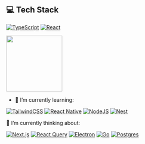 <p align="center">
  <h2>💻 Tech Stack</h2>
  <!-- <h3>Frontend</h3> -->

<!-- [![Next.js](https://img.shields.io/badge/Next.js-black?style=for-the-badge&logo=next.js&logoColor=white)](#) -->
[![TypeScript](https://img.shields.io/badge/TypeScript-3178C6?style=for-the-badge&logo=typescript&logoColor=fff)](#)
[![React](https://img.shields.io/badge/React-%2320232a.svg?style=for-the-badge&logo=react&logoColor=%2361DAFB)](#)
<!-- [![JavaScript](https://img.shields.io/badge/javascript-%23323330.svg?style=for-the-badge&logo=javascript&logoColor=%23F7DF1E)](#) -->
<!--
  <h3>Mobile</h3>
  
[![React Native](https://img.shields.io/badge/React_Native-%2320232a.svg?style=for-the-badge&logo=react&logoColor=%2361DAFB)](#)
-->
<!--
  <h3>Desktop</h3>
  
[![Electron](https://img.shields.io/badge/Electron-2B2E3A?style=for-the-badge&logo=electron&logoColor=fff)](#)
-->
<!--
  <h3>Backend</h3>

[![NodeJS](https://img.shields.io/badge/Node.js-6DA55F?style=for-the-badge&logo=node.js&logoColor=white)](#)
[![Go](https://img.shields.io/badge/Go-%2300ADD8.svg?style=for-the-badge&logo=go&logoColor=white)](#)
[![Postgres](https://img.shields.io/badge/Postgres-%23316192.svg?style=for-the-badge&logo=postgresql&logoColor=white)](#)
-->

<img height="150px" src="https://github-readme-stats.vercel.app/api/top-langs/?username=dobernike&layout=compact&theme=vue-dark&hide=css,scss,html,ejs,sass&exclude_repo=dotfiles"/>

<!--
badges - https://inttter.github.io/md-badges
**dobernike/dobernike** is a ✨ _special_ ✨ repository because its `README.md` (this file) appears on your GitHub profile.

Here are some ideas to get you started:

- 🔭 I’m currently working on ...
- 🌱 I’m currently learning ...
- 👯 I’m looking to collaborate on ...
- 🤔 I’m looking for help with ...
- 💬 Ask me about ...
- 📫 How to reach me: ...
- 😄 Pronouns: ...
- ⚡ Fun fact: ...
-->

- 🌱 I’m currently learning:


[![TailwindCSS](https://img.shields.io/badge/Tailwind%20CSS-%2338B2AC.svg?style=for-the-badge&logo=tailwind-css&logoColor=white)](#)
[![React Native](https://img.shields.io/badge/React_Native-%2320232a.svg?style=for-the-badge&logo=react&logoColor=%2361DAFB)](#)
[![NodeJS](https://img.shields.io/badge/Node.js-6DA55F?style=for-the-badge&logo=node.js&logoColor=white)](#)
[![Nest](https://img.shields.io/badge/Nest.js-%23E0234E.svg?style=for-the-badge&logo=nestjs&logoColor=white)](#)


🔭 I’m currently thinking about:


[![Next.js](https://img.shields.io/badge/Next.js-black?style=for-the-badge&logo=next.js&logoColor=white)](#)
[![React Query](https://img.shields.io/badge/React%20Query-FF4154?style=for-the-badge&logo=reactquery&logoColor=fff)](#)
[![Electron](https://img.shields.io/badge/Electron-2B2E3A?style=for-the-badge&logo=electron&logoColor=fff)](#)
[![Go](https://img.shields.io/badge/Go-%2300ADD8.svg?style=for-the-badge&logo=go&logoColor=white)](#)
[![Postgres](https://img.shields.io/badge/Postgres-%23316192.svg?style=for-the-badge&logo=postgresql&logoColor=white)](#)


